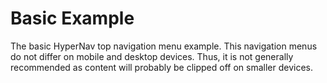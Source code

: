 ﻿# Basic Example

The basic HyperNav top navigation menu example. This navigation menus do not 
differ on mobile and desktop devices. Thus, it is not generally recommended as 
content will probably be clipped off on smaller devices.

<div class="example" data-src="examples/basic.html"></div>

